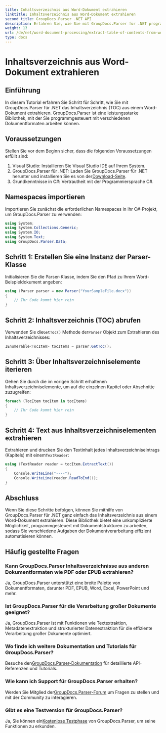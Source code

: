 ```yaml
---
title: Inhaltsverzeichnis aus Word-Dokument extrahieren
linktitle: Inhaltsverzeichnis aus Word-Dokument extrahieren
second_title: GroupDocs.Parser .NET API
description: Erfahren Sie, wie Sie mit GroupDocs.Parser für .NET programmgesteuert das Inhaltsverzeichnis (TOC) aus Word-Dokumenten extrahieren.
weight: 13
url: /de/net/word-document-processing/extract-table-of-contents-from-word-document/
type: docs
---
```

# Inhaltsverzeichnis aus Word-Dokument extrahieren

## Einführung
In diesem Tutorial erfahren Sie Schritt für Schritt, wie Sie mit GroupDocs.Parser für .NET das Inhaltsverzeichnis (TOC) aus einem Word-Dokument extrahieren. GroupDocs.Parser ist eine leistungsstarke Bibliothek, mit der Sie programmgesteuert mit verschiedenen Dokumentformaten arbeiten können.
## Voraussetzungen
Stellen Sie vor dem Beginn sicher, dass die folgenden Voraussetzungen erfüllt sind:
1. Visual Studio: Installieren Sie Visual Studio IDE auf Ihrem System.
2.  GroupDocs.Parser für .NET: Laden Sie GroupDocs.Parser für .NET herunter und installieren Sie es von der[Download-Seite](https://releases.groupdocs.com/parser/net/).
3. Grundkenntnisse in C#: Vertrautheit mit der Programmiersprache C#.

## Namespaces importieren
Importieren Sie zunächst die erforderlichen Namespaces in Ihr C#-Projekt, um GroupDocs.Parser zu verwenden:
```csharp
using System;
using System.Collections.Generic;
using System.IO;
using System.Text;
using GroupDocs.Parser.Data;
```
## Schritt 1: Erstellen Sie eine Instanz der Parser-Klasse
Initialisieren Sie die Parser-Klasse, indem Sie den Pfad zu Ihrem Word-Beispieldokument angeben:
```csharp
using (Parser parser = new Parser("YourSampleFile.docx"))
{
    // Ihr Code kommt hier rein
}
```
## Schritt 2: Inhaltsverzeichnis (TOC) abrufen
 Verwenden Sie die`GetToc()` Methode der`Parser` Objekt zum Extrahieren des Inhaltsverzeichnisses:
```csharp
IEnumerable<TocItem> tocItems = parser.GetToc();
```
## Schritt 3: Über Inhaltsverzeichniselemente iterieren
Gehen Sie durch die im vorigen Schritt erhaltenen Inhaltsverzeichniselemente, um auf die einzelnen Kapitel oder Abschnitte zuzugreifen:
```csharp
foreach (TocItem tocItem in tocItems)
{
    // Ihr Code kommt hier rein
}
```
## Schritt 4: Text aus Inhaltsverzeichniselementen extrahieren
 Extrahieren und drucken Sie den Textinhalt jedes Inhaltsverzeichniseintrags (Kapitels) mit einem`TextReader`:
```csharp
using (TextReader reader = tocItem.ExtractText())
{
    Console.WriteLine("----");
    Console.WriteLine(reader.ReadToEnd());
}
```

## Abschluss
Wenn Sie diese Schritte befolgen, können Sie mithilfe von GroupDocs.Parser für .NET ganz einfach das Inhaltsverzeichnis aus einem Word-Dokument extrahieren. Diese Bibliothek bietet eine unkomplizierte Möglichkeit, programmgesteuert mit Dokumentstrukturen zu arbeiten, sodass Sie verschiedene Aufgaben der Dokumentverarbeitung effizient automatisieren können.

## Häufig gestellte Fragen
### Kann GroupDocs.Parser Inhaltsverzeichnisse aus anderen Dokumentformaten wie PDF oder EPUB extrahieren?
Ja, GroupDocs.Parser unterstützt eine breite Palette von Dokumentformaten, darunter PDF, EPUB, Word, Excel, PowerPoint und mehr.
### Ist GroupDocs.Parser für die Verarbeitung großer Dokumente geeignet?
Ja, GroupDocs.Parser ist mit Funktionen wie Textextraktion, Metadatenextraktion und strukturierter Datenextraktion für die effiziente Verarbeitung großer Dokumente optimiert.
### Wo finde ich weitere Dokumentation und Tutorials für GroupDocs.Parser?
 Besuche den[GroupDocs.Parser-Dokumentation](https://tutorials.groupdocs.com/parser/net/) für detaillierte API-Referenzen und Tutorials.
### Wie kann ich Support für GroupDocs.Parser erhalten?
 Werden Sie Mitglied der[GroupDocs.Parser-Forum](https://forum.groupdocs.com/c/parser/17) um Fragen zu stellen und mit der Community zu interagieren.
### Gibt es eine Testversion für GroupDocs.Parser?
 Ja, Sie können ein[Kostenlose Testphase](https://releases.groupdocs.com/) von GroupDocs.Parser, um seine Funktionen zu erkunden.